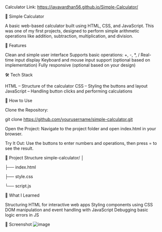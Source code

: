 Calculator Link: https://jayavardhan56.github.io/Simple-Calculator/

🔢 Simple Calculator

A basic web-based calculator built using HTML, CSS, and JavaScript. This was one of my first projects, designed to perform simple arithmetic operations like addition, subtraction, multiplication, and division.

📌 Features

Clean and simple user interface
Supports basic operations: +, -, *, /
Real-time input display
Keyboard and mouse input support (optional based on implementation)
Fully responsive (optional based on your design)

🛠️ Tech Stack

HTML – Structure of the calculator
CSS – Styling the buttons and layout
JavaScript – Handling button clicks and performing calculations

🚀 How to Use

Clone the Repository:

git clone https://github.com/yourusername/simple-calculator.git

Open the Project: Navigate to the project folder and open index.html in your browser.

Try It Out: Use the buttons to enter numbers and operations, then press = to see the result.

📂 Project Structure
simple-calculator/
│

├── index.html 

├── style.css    

└── script.js        

🧠 What I Learned

Structuring HTML for interactive web apps
Styling components using CSS
DOM manipulation and event handling with JavaScript
Debugging basic logic errors in JS

📸 Screenshot
![image](https://github.com/user-attachments/assets/0ff8f13e-0da6-4d22-8908-b3b1bd4443d3)


